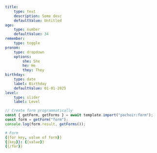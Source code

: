 ```yaml {pochoir type="form" exports="form" name="form"}
title:
	type: text
	description: Some desc
	defaultValue: Untitled
age:
	type: number
	defaultValue: 34
remember: 
	type: toggle
pronom:
	type: dropdown
	options:
		she: She
		he: He
		they: They
birthday:
	type: date
	label: Birthday
	defaultValue: 01-01-2025
level:
	type: slider
	label: Level
```

```js {pochoir}
// Create form programmatically
const { getForm, getForms } = await template.import("pochoir:form");
const form = getForm("form");
console.log(form.result, getForms());
```

```yaml
# Form
{{for key, value of form}}
{{key}}: {{value}}
{{/for}}
```
